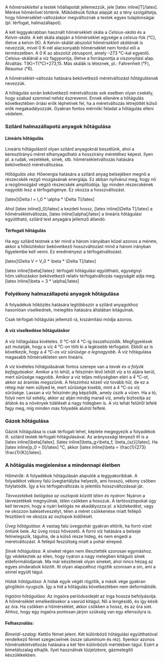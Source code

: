 A *hőmérséklettel* a testek hőállapotát jellemezzük, jele [latex inline]T[/latex]. Mérése hőmérővel történik. Működésük fizikai alapját az a tény szolgáltatja, hogy hőmérséklet-változáskor megváltoznak a testek egyes tulajdonságai (pl. térfogat, halmazállapot).

A két leggyakrabban használt hőmérsékleti skála a *Celsius-skála* és a *Kelvin-skála*. A két skála alapján a hőmérséklet egysége a celsius-fok (°C), illetve a kelvin (K).  A Kelvin-skálát *abszolút hőmérsékleti skálának* is nevezzük, mivel 0 K-nél alacsonyabb hőmérséklet nem fordul elő a természetben. A 0 K az abszolút zéruspont, amely –273 °C-kal egyenlő. Celsius-skálánál a víz fagypontja, illetve a forráspontja a viszonyítási alap. Átváltás: T(K)=T(°C)+273,15. Más skálák is léteznek, pl.: Fahrenheit (°F), Réaumur (°R).

A hőmérséklet-változás hatására bekövetkező méretváltozást *hőtágulásnak* nevezzük.

A hőtágulás során bekövetkező méretváltozás sok esetben olyan csekély, hogy szabad szemmel nehéz észrevenni. Ennek ellenére a hőtágulás következtében óriási erők léphetnek fel, ha a méretváltozás létrejöttét külső erők megakadályozzák. Gyakran fontos mérnöki feladat a hőtágulás elleni védelem.

### Szilárd halmazállapotú anyagok hőtágulása

#### Lineáris hőtágulás

Lineáris hőtágulásról olyan szilárd anyagoknál beszélünk, ahol a keresztirányú méret elhanyagolható a hosszirány méretéhez képest. Ilyen pl. a rudak, vezetékek, sínek, stb. hőmérsékletváltozás hatására bekövetkező méretváltozása.

*Hőtágulás oka*: Hőenergia hatására a szilárd anyag belsejében megnő a részecskék rezgő mozgásának energiája. Ez abban nyilvánul meg, hogy nő a rezgőmozgást végző részecskék amplitúdója. Így minden részecskének nagyobb lesz a térfogatigénye. Ez okozza a hosszváltozást.

[latex]\Delta l = l_0 * \alpha * \Delta T[/latex]

Ahol [latex inline]l_0[/latex] a kezdeti hossz, [latex inline]\Delta T[/latex] a hőmérsékletváltozás, [latex inline]\alpha[/latex] a lineáris hőtágulási együttható, szilárd test anyagára jellemző állandó.

#### Térfogati hőtágulás

Ha egy szilárd testnek a tér mind a három irányában közel azonos a mérete, akkor a hőközléskor bekövetkező hosszváltozást mind a három irányban figyelembe kell venni. Ez eredményezi a térfogatváltozást.  

[latex]\Delta V = V_0 * \beta * \Delta  T[/latex]

[latex inline]\beta[/latex]: térfogati hőtágulási együttható, egységnyi hőm.változáskor bekövetkező relatív térfogatváltozás nagyságát adja meg. [latex inline]\beta = 3 * \alpha[/latex]

### Folyékony halmazállapotú anyagok hőtágulása

A folyadékok hőközlés hatására legtöbbször a szilárd anyagokhoz hasonlóan viselkednek, melegítés hatására általában kitágulnak.

Csak térfogati hőtágulás jellemző rá, kiszámítási módja azonos.

#### A víz viselkedése hőtáguláskor

A víz hőtágulása kivételes. 0 °C-tól 4 °C-ig összehúzódik. Megfigyelések azt mutatják, hogy a víz 4 °C-on tölti ki a legkisebb térfogatot. Ebből az is következik, hogy a *4 °C-os víz sűrűsége a legnagyobb*. A víz hőtágulása magasabb hőmérsékleten sem lineáris.

A víz kivételes hőtágulásának fontos szerepe van a *tavak és a folyók befagyásakor*. Amikor a tó lehűl, a felszínén lévő lehűlt víz a tó aljára kerül, mert sűrűsége nagyobb. Amikor a víz teljes mélységben eléri a 4 °C-ot, akkor az áramlás megszűnik. A felszínhez közeli víz tovább hűl, de ez a réteg már nem süllyed le, mert sűrűsége kisebb, mint a 4 °C-os víz sűrűsége. Lassan a víz felszínén jég képződik, amely úszik a vízen.  Ha a tó, folyó nem túl sekély, akkor az alján mindig marad víz, amely biztosítja az állatok és a növények túlélését a nagy hidegben is.  A víz tehát felülről lefelé fagy meg, míg minden más folyadék alulról felfelé.

### Gázok hőtágulása

Gázok hőtágulása is csak térfogati lehet, képlete megegyezik a folyadékok ill. szilárd testek térfogati hőtágulásával. Az arányossági tényező itt is a [latex inline]\beta[/latex]. [latex inline]\beta_g>\beta_f, \beta_{sz}[/latex]. Ha [latex inline]p_0 = 0[/latex] °C, akkor [latex inline]\beta = \frac{1}{273} \frac{1}{K}[/latex].

### A hőtágulás megjelenése a mindennapi életben

*Hőmérők*: A folyadékok hőtágulásán alapulók a leggyakoribbak. A folyadékot vékony falú üvegtartályba helyezik, ami hosszú, vékony csőben folytatódik. Így a kis térfogatváltozás is jelentős hosszváltozással jár.

*Távvezetékek belógása az oszlopok között télen és nyáron*: Nyáron a távvezetékek megnyúlnak, télen csökken a hosszuk. A tartóoszlopokat úgy kell tervezni, hogy a nyári belógás ne akadályozza pl. a közlekedést, vagy ne okozzon balesetveszélyt, télen a méret csökkenése miatt fellépő feszítőerő ne okozza az oszlopok kidőlését.

*Üveg hőtágulása*:  A vastag falú üvegpohár gyakran eltörik, ha forró vizet öntünk bele.  Az üveg rossz hővezető. A forró víz hatására a belseje felmelegszik, tágulna, de a külső része hideg, és nem engedi a méretváltozást. A fellépő feszültség miatt a pohár elreped.

*Sínek hőtágulása*: A síneket régen nem illesztették szorosan egymáshoz. Így védekeztek az ellen, hogy nyáron a nagy melegben kitáguló sínek eldeformálódjanak.  Ma már készítenek olyan síneket, ahol nincs hézag az egyes síndarabok között. Itt olyan alapzathoz rögzítik szorosan a sín, ami a sínnel együtt tágul.

*Hidak hőtágulása*: A hidak egyik végét rögzítik, a másik vége gyakran görgőkön nyugszik. Így a híd a hőtágulás következtében nem deformálódik.

*Ingaóra hőtágulása*:  Az ingaóra periódusidejét az inga hossza befolyásolja.  A hőmérséklet emelkedésekor a vasrúd kitágul, Nő a lengésidő, és így késik az óra. Ha csökken a hőmérséklet, akkor csökken a hossz, és az óra siet. Ahhoz, hogy egy ingaóra pontosan járjon szükség van egy ellensúlyra is.

#### Felhasználás:

*Bimetál-szalag:* Kettős fémet jelent. Két különböző hőtágulási együtthatóval rendelkező fémet szegecselnek össze (alumínium és réz). Ilyenkor azonos hőmérsékletváltozás hatására a két fém különböző mértékben tágul. Ezért a bimetálszalag elhajlik. Ilyet használnak tűzjelzésre, gázmelegítő készülékekben.
